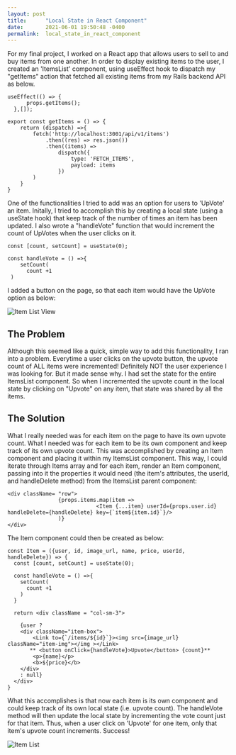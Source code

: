 ```yaml
---
layout: post
title:      "Local State in React Component"
date:       2021-06-01 19:50:48 -0400
permalink:  local_state_in_react_component
---
```



For my final project, I worked on a React app that allows users to sell to and buy items from one another. In order to display existing items to the user, I created an 'ItemsList' component, using useEffect hook to dispatch my "getItems" action that fetched all existing items from my Rails backend API as below.

```
useEffect(() => {
	  props.getItems();
  },[]);
```

```
export const getItems = () => {
    return (dispatch) =>{
        fetch('http://localhost:3001/api/v1/items')
            .then((res) => res.json())
            .then((items) => 
                dispatch({
                    type: 'FETCH_ITEMS',
                    payload: items
                })
        )
    }   
}
```

One of the functionalities I tried to add was an option for users to 'UpVote' an item. Initally, I tried to accomplish this by creating a local state (using a useState hook) that keep track of the number of times an item has been updated. I also wrote a "handleVote" function that would increment the count of UpVotes when the user clicks on it. 

```
const [count, setCount] = useState(0);

const handleVote = () =>{
    setCount(
      count +1 
 )
```

I added a button on the page, so that each item would have the UpVote option as below:

![Item List View](http://https://drive.google.com/file/d/10PjR-dT9RyaLDPhiMn_3siTE6BlmsU0e/view?usp=sharing)


## The Problem
Although this seemed like a quick, simple way to add this functionality, I ran into a problem. Everytime a user clicks on the upvote button, the upvote count of ALL items were incremented! Definitely NOT the user experience I was looking for. But it made sense why. I had set the state for the entire ItemsList component. So when I incremented the upvote count in the local state by clicking on "Upvote" on any item, that state was shared by all the items.

## The Solution
What I really needed was for each item on the page to have its own upvote count. What I needed was for each item to be its own component and keep track of its own upvote count. This was accomplished by creating an Item component and placing it within my ItemsList component. This way, I could iterate through Items array and for each item, render an Item component, passing into it the properties it would need (the item's attributes, the userId, and handleDelete method) from the ItemsList parent component:

```
<div className= "row">
				{props.items.map(item => 
							<Item {...item} userId={props.user.id} handleDelete={handleDelete} key={`item${item.id}`}/>
				)}
</div>
```

The Item component could then be created as below:

```
const Item = ({user, id, image_url, name, price, userId, handleDelete}) => {
  const [count, setCount] = useState(0);
  
  const handleVote = () =>{
    setCount(
      count +1 
    )
  }

  return <div className = "col-sm-3">
										
    {user ? 
    <div className="item-box">
        <Link to={`/items/${id}`}><img src={image_url} className="item-img"></img ></Link>
       ** <button onClick={handleVote}>Upvote</button> {count}**
        <p>{name}</p>
        <b>${price}</b>
    </div>
    : null}  
  </div>  
}
```

What this accomplishes is that now each item is its own component and could keep track of its own local state (i.e. upvote count). The handleVote method will then update the local state by incrementing the vote count just for that item. Thus, when a user click on 'Upvote' for one item, only that item's upvote count increments. Success!

![Item List](https://drive.google.com/file/d/1qJpFhSIPecAaqdVt631QCd3PLgn5637y/view?usp=sharing)






